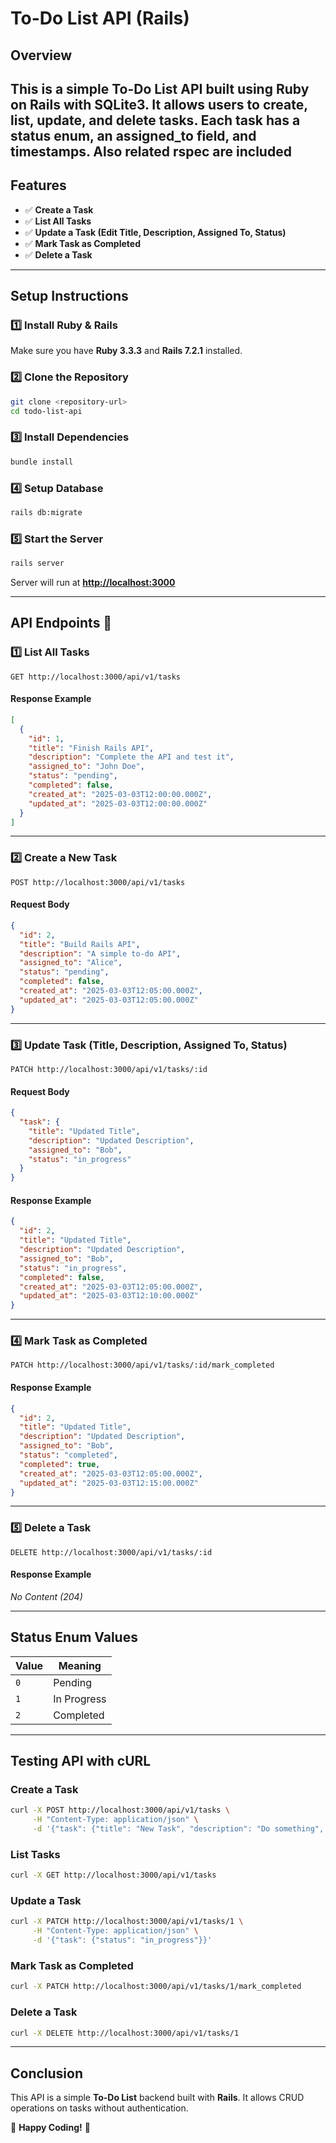 # To-Do List API (Rails)

## Overview

This is a simple **To-Do List API** built using **Ruby on Rails** with **SQLite3**. It allows users to **create**, **list**, **update**, and **delete** tasks. Each task has a **status enum**, an **assigned\_to** field, and timestamps.
Also related **rspec** are included 
---

## Features

- ✅ **Create a Task**
- ✅ **List All Tasks**
- ✅ **Update a Task (Edit Title, Description, Assigned To, Status)**
- ✅ **Mark Task as Completed**
- ✅ **Delete a Task**

---

## Setup Instructions

### 1️⃣ Install Ruby & Rails

Make sure you have **Ruby 3.3.3** and **Rails 7.2.1** installed.

### 2️⃣ Clone the Repository

```sh
git clone <repository-url>
cd todo-list-api
```

### 3️⃣ Install Dependencies

```sh
bundle install
```

### 4️⃣ Setup Database

```sh
rails db:migrate
```

### 5️⃣ Start the Server

```sh
rails server
```

Server will run at **[http://localhost:3000](http://localhost:3000)**

---

## API Endpoints 📌

### 1️⃣ List All Tasks

```http
GET http://localhost:3000/api/v1/tasks
```

#### Response Example

```json
[
  {
    "id": 1,
    "title": "Finish Rails API",
    "description": "Complete the API and test it",
    "assigned_to": "John Doe",
    "status": "pending",
    "completed": false,
    "created_at": "2025-03-03T12:00:00.000Z",
    "updated_at": "2025-03-03T12:00:00.000Z"
  }
]
```

---

### 2️⃣ Create a New Task

```http
POST http://localhost:3000/api/v1/tasks
```

#### Request Body

```json
{
  "id": 2,
  "title": "Build Rails API",
  "description": "A simple to-do API",
  "assigned_to": "Alice",
  "status": "pending",
  "completed": false,
  "created_at": "2025-03-03T12:05:00.000Z",
  "updated_at": "2025-03-03T12:05:00.000Z"
}
```

---

### 3️⃣ Update Task (Title, Description, Assigned To, Status)

```http
PATCH http://localhost:3000/api/v1/tasks/:id
```

#### Request Body

```json
{
  "task": {
    "title": "Updated Title",
    "description": "Updated Description",
    "assigned_to": "Bob",
    "status": "in_progress"
  }
}
```

#### Response Example

```json
{
  "id": 2,
  "title": "Updated Title",
  "description": "Updated Description",
  "assigned_to": "Bob",
  "status": "in_progress",
  "completed": false,
  "created_at": "2025-03-03T12:05:00.000Z",
  "updated_at": "2025-03-03T12:10:00.000Z"
}
```

---

### 4️⃣ Mark Task as Completed

```http
PATCH http://localhost:3000/api/v1/tasks/:id/mark_completed
```

#### Response Example

```json
{
  "id": 2,
  "title": "Updated Title",
  "description": "Updated Description",
  "assigned_to": "Bob",
  "status": "completed",
  "completed": true,
  "created_at": "2025-03-03T12:05:00.000Z",
  "updated_at": "2025-03-03T12:15:00.000Z"
}
```

---

### 5️⃣ Delete a Task

```http
DELETE http://localhost:3000/api/v1/tasks/:id
```

#### Response Example

*No Content (204)*

---

## Status Enum Values

| Value | Meaning     |
| ----- | ----------- |
| `0`   | Pending     |
| `1`   | In Progress |
| `2`   | Completed   |

---

## Testing API with cURL

### Create a Task

```sh
curl -X POST http://localhost:3000/api/v1/tasks \
     -H "Content-Type: application/json" \
     -d '{"task": {"title": "New Task", "description": "Do something", "assigned_to": "Alice"}}'
```

### List Tasks

```sh
curl -X GET http://localhost:3000/api/v1/tasks
```

### Update a Task

```sh
curl -X PATCH http://localhost:3000/api/v1/tasks/1 \
     -H "Content-Type: application/json" \
     -d '{"task": {"status": "in_progress"}}'
```

### Mark Task as Completed

```sh
curl -X PATCH http://localhost:3000/api/v1/tasks/1/mark_completed
```

### Delete a Task

```sh
curl -X DELETE http://localhost:3000/api/v1/tasks/1
```

---

## Conclusion

This API is a simple **To-Do List** backend built with **Rails**. It allows CRUD operations on tasks without authentication.

🚀 **Happy Coding!** 🎉

